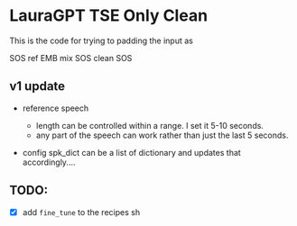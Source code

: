 # LauraGPT TSE Only Clean


This is the code for trying to padding the input as 

SOS ref EMB mix SOS clean SOS


## v1 update

- reference speech 
    - length can be controlled within a range. I set it 5-10 seconds. 
    - any part of the speech can work rather than just the last 5 seconds.

- config spk_dict can be a list of dictionary and updates that accordingly....

## TODO:
- [x] add `fine_tune` to the recipes sh